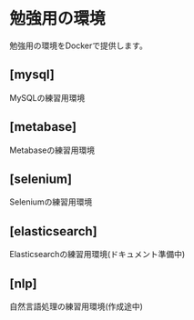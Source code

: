 # 勉強用の環境

勉強用の環境をDockerで提供します。

## [mysql]

MySQLの練習用環境

## [metabase]

Metabaseの練習用環境

## [selenium]

Seleniumの練習用環境

## [elasticsearch]

Elasticsearchの練習用環境(ドキュメント準備中)

## [nlp]

自然言語処理の練習用環境(作成途中)